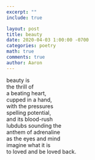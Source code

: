 ```yaml
---
excerpt: ""
include: true

layout: post
title: beauty 
date: 2020-04-03 1:00:00 -0700
categories: poetry
math: true
comments: true
author: Aaron
---
```




beauty is  
the thrill of  
a beating heart,  
cupped in a hand,  
with the pressures  
spelling potential,  
and its blood-rush  
lubdubs sounding the  
anthem of adrenaline  
as the eyes and mind  
imagine what it is  
to loved and be loved back.
